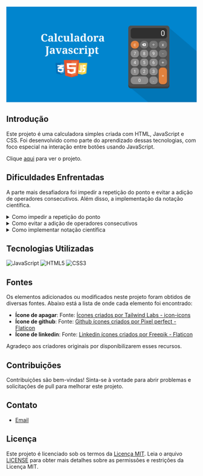 ![Calculadora JavaScript](./imagens/Calculadora-JavaScript.png)

## Introdução

Este projeto é uma calculadora simples criada com HTML, JavaScript e CSS. Foi desenvolvido como parte do aprendizado dessas tecnologias, com foco especial na interação entre botões usando JavaScript.

Clique [aqui](https://github.com/EuCaioOrnelas/calculadora) para ver o projeto.

## Dificuldades Enfrentadas

A parte mais desafiadora foi impedir a repetição do ponto e evitar a adição de operadores consecutivos. Além disso, a implementação da notação científica.

<details>
  <summary>Como impedir a repetição do ponto</summary>
  
## Como impedir a repetição do ponto

Primeiro precisamos checar se já existe ponto na tela. Pra isso, vamos utilizar o método `includes()`.

Exemplo:

```javascript
tela.value.includes(".");
```

Em seguida vamos usar uma estrutura de controle `if` e `else`.

Exemplo:

```javascript
if (tela.value.includes(".")) {
  return;
} else {
  tela.value += ponto.innerText;
}
```

O `return` serve para encerrar a execução da função, impedindo a inserção do ponto. E o `else` é pra caso o contrário o código segue normalmente.

Código completo:

```javascript
tela.value.includes(".");

if (tela.value.includes(".")) {
  return;
} else {
  tela.value += ponto.innerText;
}
```

</details>

<details>

  <summary>Como evitar a adição de operadores consecutivos</summary>
  
## Como evitar a adição de operadores consecutivos

Pra isso vamos obter o último caractere da tela utilizando o método `slice()`.

```javascript
// Obtêm o último caractere.
let ultimoCaractere = tela.value.slice(-1);
```

Em seguida, usamos o método `includes()` para verificar se ele é um operador.

```javascript
// verifica se ele é um operador.
let substituirOperador = "+-x÷".includes(ultimoCaractere);
```

Agora que temos o último caractere e sabemos se ele é um operador vamos usar a estrutura de controle`if` e `else` para permitir a substituição caso necessário.

Exemplo:

```javascript
if (substituirOperador) {
  tela.value = tela.value.slice(0, -1) + botao.innerText;
} else {
  tela.value += botao.innerText;
}
```

O trecho `.slice(0, -1)` seleciona todos os caracteres da String, exceto o último. É como se estivéssemos apagando o último caractere da tela. Em seguida o `+ botao.innerText` coloca um novo.

O `else` é pra caso o contrário o código segue normalmente.

Código completo:

```javascript
let ultimoCaractere = tela.value.slice(-1);

let substituirOperador = "+-x÷".includes(ultimoCaractere);

if (substituirOperador) {
  tela.value = tela.value.slice(0, -1) + botao.innerText;
} else {
  tela.value += botao.innerText;
}
```

</details>

<details>

  <summary>Como implementar notação científica</summary>
  
## Como implementar notação científica

<span style="color: lightblue;"></span>
Para aplicarmos a notação científica, é necessário definir um limite de tamanho para o resultado.

por exemplo:

Fazendo o calculo 9,6 x 3 = 28.799999999999997, temos o resultado de `18 caracteres`. Para que o resultado não seja tão grande podemos usar uma estrutura de controle como `if` e `else`.

Vamos colocar um limite de `10 caracteres`, quando ele for ultrapassado, sera feita a notação científica.

Mas antes precisamos converter o resultado do calculo para string para obtermos o seu tamanho utilizando `.toString()`. Assim podemos saber quantos caracteres tem o resultado.

Exemplo:

```javascript
let resultadoString = resultado.toString();
```

Agora vamos definir um limite de **10 caracteres**. Também utilizaremos o método `toFixed()` para formatar o resultado em uma casa decimal.

Exemplo:

```javascript
if (resultadoString.length > 10) {
  resultado = resultado.toFixed(1);
}
```

Com isso, temos 9,6 x 3 = **28.8**

</details>

## Tecnologias Utilizadas

![JavaScript](https://img.shields.io/badge/javascript-%23323330.svg?style=for-the-badge&logo=javascript&logoColor=%23F7DF1E) ![HTML5](https://img.shields.io/badge/html5-%23E34F26.svg?style=for-the-badge&logo=html5&logoColor=white) ![CSS3](https://img.shields.io/badge/css3-%231572B6.svg?style=for-the-badge&logo=css3&logoColor=white)

## Fontes

Os elementos adicionados ou modificados neste projeto foram obtidos de diversas fontes. Abaixo está a lista de onde cada elemento foi encontrado:

- **Ícone de apagar**: Fonte: <a href="https://icon-icons.com/pt/icone/retrocesso/152694" title="retrocesso ícones">Ícones criados por Tailwind Labs - icon-icons</a>
- **Ícone de github**: Fonte: <a href="https://www.flaticon.com/br/icones-gratis/github" title="github ícones">Github ícones criados por Pixel perfect - Flaticon</a>
- **Ícone de linkedin**: Fonte: <a href="https://www.flaticon.com/br/icones-gratis/linkedin" title="linkedin ícones">Linkedin ícones criados por Freepik - Flaticon</a>

Agradeço aos criadores originais por disponibilizarem esses recursos.

## Contribuições

Contribuições são bem-vindas! Sinta-se à vontade para abrir problemas e solicitações de pull para melhorar este projeto.

## Contato

- [Email](mailto:caioornelasoficial@gmail.com)

## Licença

Este projeto é licenciado sob os termos da [Licença MIT](/LICENSE.txt).
Leia o arquivo [LICENSE](/LICENSE.txt) para obter mais detalhes sobre as permissões e restrições da Licença MIT.

